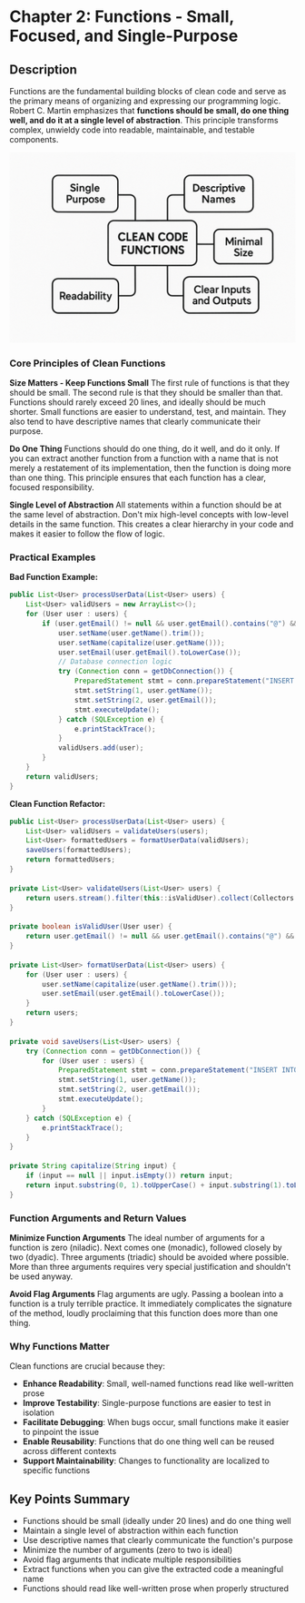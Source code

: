 # Chapter 2: Functions - Small, Focused, and Single-Purpose

## Description

Functions are the fundamental building blocks of clean code and serve as the primary means of organizing and expressing our programming logic. Robert C. Martin emphasizes that **functions should be small, do one thing well, and do it at a single level of abstraction**. This principle transforms complex, unwieldy code into readable, maintainable, and testable components.

![Single Responsibility](Images/3_clean_code_functions.png)

### Core Principles of Clean Functions

**Size Matters - Keep Functions Small**
The first rule of functions is that they should be small. The second rule is that they should be smaller than that. Functions should rarely exceed 20 lines, and ideally should be much shorter. Small functions are easier to understand, test, and maintain. They also tend to have descriptive names that clearly communicate their purpose.

**Do One Thing**
Functions should do one thing, do it well, and do it only. If you can extract another function from a function with a name that is not merely a restatement of its implementation, then the function is doing more than one thing. This principle ensures that each function has a clear, focused responsibility.

**Single Level of Abstraction**
All statements within a function should be at the same level of abstraction. Don't mix high-level concepts with low-level details in the same function. This creates a clear hierarchy in your code and makes it easier to follow the flow of logic.

### Practical Examples

**Bad Function Example:**
```java
public List<User> processUserData(List<User> users) {
    List<User> validUsers = new ArrayList<>();
    for (User user : users) {
        if (user.getEmail() != null && user.getEmail().contains("@") && user.getName().length() > 0) {
            user.setName(user.getName().trim());
            user.setName(capitalize(user.getName()));
            user.setEmail(user.getEmail().toLowerCase());
            // Database connection logic
            try (Connection conn = getDbConnection()) {
                PreparedStatement stmt = conn.prepareStatement("INSERT INTO users (name, email) VALUES (?, ?)");
                stmt.setString(1, user.getName());
                stmt.setString(2, user.getEmail());
                stmt.executeUpdate();
            } catch (SQLException e) {
                e.printStackTrace();
            }
            validUsers.add(user);
        }
    }
    return validUsers;
}
```

**Clean Function Refactor:**
```java
public List<User> processUserData(List<User> users) {
    List<User> validUsers = validateUsers(users);
    List<User> formattedUsers = formatUserData(validUsers);
    saveUsers(formattedUsers);
    return formattedUsers;
}

private List<User> validateUsers(List<User> users) {
    return users.stream().filter(this::isValidUser).collect(Collectors.toList());
}

private boolean isValidUser(User user) {
    return user.getEmail() != null && user.getEmail().contains("@") && user.getName().length() > 0;
}

private List<User> formatUserData(List<User> users) {
    for (User user : users) {
        user.setName(capitalize(user.getName().trim()));
        user.setEmail(user.getEmail().toLowerCase());
    }
    return users;
}

private void saveUsers(List<User> users) {
    try (Connection conn = getDbConnection()) {
        for (User user : users) {
            PreparedStatement stmt = conn.prepareStatement("INSERT INTO users (name, email) VALUES (?, ?)");
            stmt.setString(1, user.getName());
            stmt.setString(2, user.getEmail());
            stmt.executeUpdate();
        }
    } catch (SQLException e) {
        e.printStackTrace();
    }
}

private String capitalize(String input) {
    if (input == null || input.isEmpty()) return input;
    return input.substring(0, 1).toUpperCase() + input.substring(1).toLowerCase();
}

```

### Function Arguments and Return Values

**Minimize Function Arguments**
The ideal number of arguments for a function is zero (niladic). Next comes one (monadic), followed closely by two (dyadic). Three arguments (triadic) should be avoided where possible. More than three arguments requires very special justification and shouldn't be used anyway.

**Avoid Flag Arguments**
Flag arguments are ugly. Passing a boolean into a function is a truly terrible practice. It immediately complicates the signature of the method, loudly proclaiming that this function does more than one thing.

### Why Functions Matter

Clean functions are crucial because they:
- **Enhance Readability**: Small, well-named functions read like well-written prose
- **Improve Testability**: Single-purpose functions are easier to test in isolation
- **Facilitate Debugging**: When bugs occur, small functions make it easier to pinpoint the issue
- **Enable Reusability**: Functions that do one thing well can be reused across different contexts
- **Support Maintainability**: Changes to functionality are localized to specific functions

## Key Points Summary

- Functions should be small (ideally under 20 lines) and do one thing well
- Maintain a single level of abstraction within each function
- Use descriptive names that clearly communicate the function's purpose
- Minimize the number of arguments (zero to two is ideal)
- Avoid flag arguments that indicate multiple responsibilities
- Extract functions when you can give the extracted code a meaningful name
- Functions should read like well-written prose when properly structured
